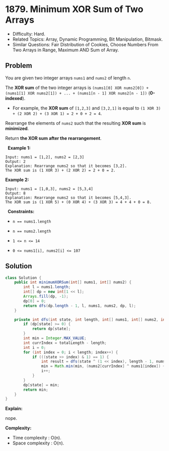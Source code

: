 # 1879. Minimum XOR Sum of Two Arrays

- Difficulty: Hard.
- Related Topics: Array, Dynamic Programming, Bit Manipulation, Bitmask.
- Similar Questions: Fair Distribution of Cookies, Choose Numbers From Two Arrays in Range, Maximum AND Sum of Array.

## Problem

You are given two integer arrays ```nums1``` and ```nums2``` of length ```n```.

The **XOR sum** of the two integer arrays is ```(nums1[0] XOR nums2[0]) + (nums1[1] XOR nums2[1]) + ... + (nums1[n - 1] XOR nums2[n - 1])``` (**0-indexed**).


	
- For example, the **XOR sum** of ```[1,2,3]``` and ```[3,2,1]``` is equal to ```(1 XOR 3) + (2 XOR 2) + (3 XOR 1) = 2 + 0 + 2 = 4```.


Rearrange the elements of ```nums2``` such that the resulting **XOR sum** is **minimized**.

Return **the **XOR sum** after the rearrangement**.

 
**Example 1:**

```
Input: nums1 = [1,2], nums2 = [2,3]
Output: 2
Explanation: Rearrange nums2 so that it becomes [3,2].
The XOR sum is (1 XOR 3) + (2 XOR 2) = 2 + 0 = 2.
```

**Example 2:**

```
Input: nums1 = [1,0,3], nums2 = [5,3,4]
Output: 8
Explanation: Rearrange nums2 so that it becomes [5,4,3]. 
The XOR sum is (1 XOR 5) + (0 XOR 4) + (3 XOR 3) = 4 + 4 + 0 = 8.
```

 
**Constraints:**


	
- ```n == nums1.length```
	
- ```n == nums2.length```
	
- ```1 <= n <= 14```
	
- ```0 <= nums1[i], nums2[i] <= 107```



## Solution

```java
class Solution {
    public int minimumXORSum(int[] nums1, int[] nums2) {
        int l = nums1.length;
        int[] dp = new int[1 << l];
        Arrays.fill(dp, -1);
        dp[0] = 0;
        return dfs(dp.length - 1, l, nums1, nums2, dp, l);
    }

    private int dfs(int state, int length, int[] nums1, int[] nums2, int[] dp, int totalLength) {
        if (dp[state] >= 0) {
            return dp[state];
        }
        int min = Integer.MAX_VALUE;
        int currIndex = totalLength - length;
        int i = 0;
        for (int index = 0; i < length; index++) {
            if (((state >> index) & 1) == 1) {
                int result = dfs(state ^ (1 << index), length - 1, nums1, nums2, dp, totalLength);
                min = Math.min(min, (nums2[currIndex] ^ nums1[index]) + result);
                i++;
            }
        }
        dp[state] = min;
        return min;
    }
}
```

**Explain:**

nope.

**Complexity:**

* Time complexity : O(n).
* Space complexity : O(n).
